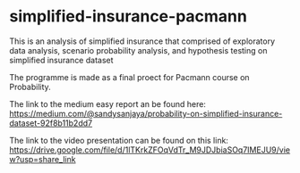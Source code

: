 # simplified-insurance-pacmann
This is an analysis of simplified insurance that comprised of exploratory data analysis, scenario probability analysis, and hypothesis testing on simplified insurance dataset

The programme is made as a final proect for Pacmann course on Probability.

The link to the medium easy report an be found here: 
https://medium.com/@sandysanjaya/probability-on-simplified-insurance-dataset-92f8b11b2dd7

The link to the video presentation can be found on this link:
https://drive.google.com/file/d/1lTKrkZFOqVdTr_M9JDJbiaSOq7IMEJU9/view?usp=share_link

